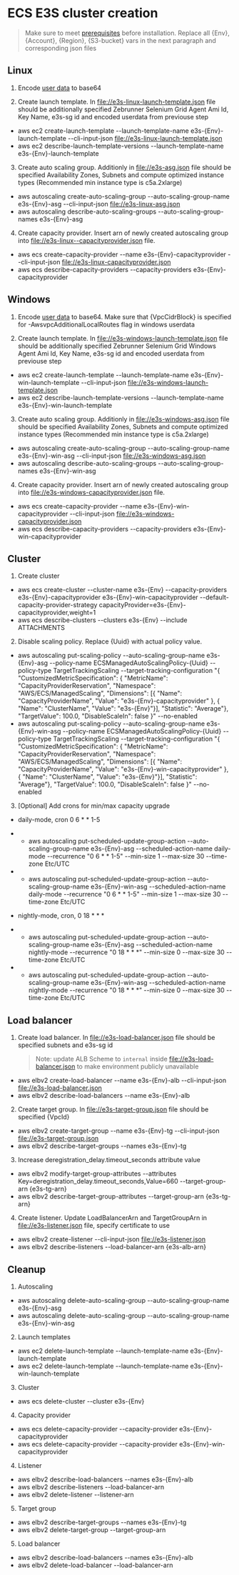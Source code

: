 # ECS E3S cluster creation

> Make sure to meet [prerequisites](prerequisites.md) before installation. 
> Replace all {Env}, {Account}, {Region}, {S3-bucket} vars in the next paragraph and corresponding json files

## Linux

1. Encode [user data](cli-input/cluster/e3s-linux-userdata.txt) to base64

2. Create launch template. In [file://e3s-linux-launch-template.json](cli-input/cluster/e3s-linux-launch-template.json) file should be additionally specified Zebrunner Selenium Grid Agent Ami Id, Key Name, e3s-sg id and encoded userdata from previouse step
* aws ec2 create-launch-template --launch-template-name e3s-{Env}-launch-template --cli-input-json [file://e3s-linux-launch-template.json](cli-input/cluster/e3s-linux-launch-template.json)
* aws ec2 describe-launch-template-versions --launch-template-name e3s-{Env}-launch-template

3. Create auto scaling group. Additionly in [file://e3s-asg.json](cli-input/cluster/e3s-linux-asg.json) file should be specified Availability Zones, Subnets and compute optimized instance types (Recommended min instance type is c5a.2xlarge)

* aws autoscaling create-auto-scaling-group --auto-scaling-group-name e3s-{Env}-asg --cli-input-json [file://e3s-linux-asg.json](cli-input/cluster/e3s-linux-asg.json)
* aws autoscaling describe-auto-scaling-groups --auto-scaling-group-names e3s-{Env}-asg

4. Create capacity provider. Insert arn of newly created autoscaling group into [file://e3s-linux--capacityprovider.json](cli-input/cluster/e3s-linux-capacityprovider.json) file.
* aws ecs create-capacity-provider --name e3s-{Env}-capacityprovider --cli-input-json [file://e3s-linux-capacityprovider.json](cli-input/cluster/e3s-linux-capacityprovider.json)
* aws ecs describe-capacity-providers --capacity-providers e3s-{Env}-capacityprovider

## Windows

1. Encode [user data](cli-input/cluster/e3s-windows-userdata.txt) to base64. Make sure that {VpcCidrBlock} is specified for -AwsvpcAdditionalLocalRoutes flag in windows userdata

2. Create launch template. In [file://e3s-windows-launch-template.json](cli-input/cluster/e3s-windows-launch-template.json) file should be additionally specified Zebrunner Selenium Grid Windows Agent Ami Id, Key Name, e3s-sg id and encoded userdata from previouse step

* aws ec2 create-launch-template --launch-template-name e3s-{Env}-win-launch-template --cli-input-json [file://e3s-windows-launch-template.json](cli-input/cluster/e3s-windows-launch-template.json)
* aws ec2 describe-launch-template-versions --launch-template-name e3s-{Env}-win-launch-template

3. Create auto scaling group. Additionly in [file://e3s-windows-asg.json](cli-input/cluster/e3s-windows-asg.json) file should be specified Availability Zones, Subnets and compute optimized instance types (Recommended min instance type is c5a.2xlarge)

* aws autoscaling create-auto-scaling-group --auto-scaling-group-name e3s-{Env}-win-asg --cli-input-json [file://e3s-windows-asg.json](cli-input/cluster/e3s-windows-asg.json)
* aws autoscaling describe-auto-scaling-groups --auto-scaling-group-names e3s-{Env}-win-asg

4. Create capacity provider. Insert arn of newly created autoscaling group into [file://e3s-windows-capacityprovider.json](cli-input/cluster/e3s-windows-capacityprovider.json) file.
* aws ecs create-capacity-provider --name e3s-{Env}-win-capacityprovider --cli-input-json [file://e3s-windows-capacityprovider.json](cli-input/cluster/e3s-windows-capacityprovider.json)
* aws ecs describe-capacity-providers --capacity-providers e3s-{Env}-win-capacityprovider

## Cluster

1. Create cluster
* aws ecs create-cluster --cluster-name e3s-{Env} --capacity-providers e3s-{Env}-capacityprovider e3s-{Env}-win-capacityprovider --default-capacity-provider-strategy capacityProvider=e3s-{Env}-capacityprovider,weight=1
* aws ecs describe-clusters --clusters e3s-{Env} --include ATTACHMENTS

2. Disable scaling policy. Replace {Uuid} with actual policy value.
* aws autoscaling put-scaling-policy --auto-scaling-group-name e3s-{Env}-asg --policy-name ECSManagedAutoScalingPolicy-{Uuid} --policy-type TargetTrackingScaling --target-tracking-configuration "{ \"CustomizedMetricSpecification\": { \"MetricName\": \"CapacityProviderReservation\", \"Namespace\": \"AWS/ECS/ManagedScaling\", \"Dimensions\": [{ \"Name\": \"CapacityProviderName\", \"Value\": \"e3s-{Env}-capacityprovider\" }, { \"Name\": \"ClusterName\", \"Value\": \"e3s-{Env}\"}], \"Statistic\": \"Average\"}, \"TargetValue\": 100.0, \"DisableScaleIn\": false }" --no-enabled
* aws autoscaling put-scaling-policy --auto-scaling-group-name e3s-{Env}-win-asg --policy-name ECSManagedAutoScalingPolicy-{Uuid} --policy-type TargetTrackingScaling --target-tracking-configuration "{ \"CustomizedMetricSpecification\": { \"MetricName\": \"CapacityProviderReservation\", \"Namespace\": \"AWS/ECS/ManagedScaling\", \"Dimensions\": [{ \"Name\": \"CapacityProviderName\", \"Value\": \"e3s-{Env}-win-capacityprovider\" }, { \"Name\": \"ClusterName\", \"Value\": \"e3s-{Env}\"}], \"Statistic\": \"Average\"}, \"TargetValue\": 100.0, \"DisableScaleIn\": false }" --no-enabled

3. [Optional] Add crons for min/max capacity upgrade

* daily-mode, cron 0 6 * * 1-5
* * aws autoscaling put-scheduled-update-group-action --auto-scaling-group-name e3s-{Env}-asg --scheduled-action-name daily-mode --recurrence "0 6 * * 1-5" --min-size 1 --max-size 30 --time-zone Etc/UTC
* * aws autoscaling put-scheduled-update-group-action --auto-scaling-group-name e3s-{Env}-win-asg --scheduled-action-name daily-mode --recurrence "0 6 * * 1-5" --min-size 1 --max-size 30 --time-zone Etc/UTC

*  nightly-mode, cron, 0 18 * * *
* * aws autoscaling put-scheduled-update-group-action --auto-scaling-group-name e3s-{Env}-asg --scheduled-action-name nightly-mode --recurrence "0 18 * * *" --min-size 0 --max-size 30 --time-zone Etc/UTC
* * aws autoscaling put-scheduled-update-group-action --auto-scaling-group-name e3s-{Env}-win-asg --scheduled-action-name nightly-mode --recurrence "0 18 * * *" --min-size 0 --max-size 30 --time-zone Etc/UTC

## Load balancer

1. Create load balancer. In [file://e3s-load-balancer.json](cli-input/cluster/e3s-load-balancer.json) file should be specified subnets and e3s-sg id
    > Note: update ALB Scheme to `internal` inside [file://e3s-load-balancer.json](cli-input/cluster/e3s-load-balancer.json) to make environment publicly unavailable
* aws elbv2 create-load-balancer --name e3s-{Env}-alb --cli-input-json [file://e3s-load-balancer.json](cli-input/cluster/e3s-load-balancer.json)
* aws elbv2 describe-load-balancers --name e3s-{Env}-alb

2. Create target group. In [file://e3s-target-group.json](cli-input/cluster/e3s-target-group.json) file should be specified {VpcId}
* aws elbv2 create-target-group --name e3s-{Env}-tg --cli-input-json [file://e3s-target-group.json](cli-input/cluster/e3s-target-group.json)
* aws elbv2 describe-target-groups --names e3s-{Env}-tg

3. Increase deregistration_delay.timeout_seconds attribute value
* aws elbv2 modify-target-group-attributes --attributes Key=deregistration_delay.timeout_seconds,Value=660 --target-group-arn {e3s-tg-arn}
* aws elbv2 describe-target-group-attributes --target-group-arn {e3s-tg-arn}

4. Create listener. Update LoadBalancerArn and TargetGroupArn in [file://e3s-listener.json](cli-input/cluster/e3s-listener.json) file, specify certificate to use
* aws elbv2 create-listener --cli-input-json [file://e3s-listener.json](cli-input/cluster/e3s-listener.json)
* aws elbv2 describe-listeners --load-balancer-arn {e3s-alb-arn}

## Cleanup

1. Autoscaling
* aws autoscaling delete-auto-scaling-group --auto-scaling-group-name e3s-{Env}-asg
* aws autoscaling delete-auto-scaling-group --auto-scaling-group-name e3s-{Env}-win-asg

2. Launch templates
* aws ec2 delete-launch-template --launch-template-name e3s-{Env}-launch-template
* aws ec2 delete-launch-template --launch-template-name e3s-{Env}-win-launch-template

3. Cluster
* aws ecs delete-cluster --cluster e3s-{Env}

4. Capacity provider
* aws ecs delete-capacity-provider --capacity-provider e3s-{Env}-capacityprovider
* aws ecs delete-capacity-provider --capacity-provider e3s-{Env}-win-capacityprovider

4. Listener
* aws elbv2 describe-load-balancers --names e3s-{Env}-alb
* aws elbv2 describe-listeners --load-balancer-arn
* aws elbv2 delete-listener --listener-arn

5. Target group
* aws elbv2 describe-target-groups --names e3s-{Env}-tg
* aws elbv2 delete-target-group --target-group-arn

5. Load balancer
* aws elbv2 describe-load-balancers --names e3s-{Env}-alb
* aws elbv2 delete-load-balancer --load-balancer-arn
